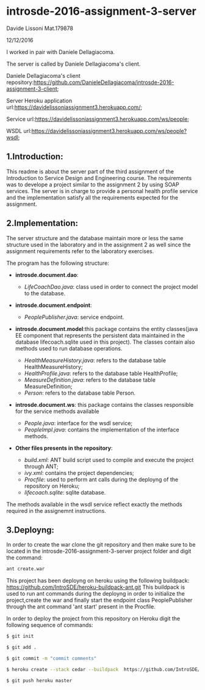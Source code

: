 # introsde-2016-assignment-3-server

Davide Lissoni Mat.179878

12/12/2016

I worked in pair with Daniele Dellagiacoma.

The server is called by Daniele Dellagiacoma's client.

Daniele Dellagiacoma's client repository:https://github.com/DanieleDellagiacoma/introsde-2016-assignment-3-client;

Server Heroku application url:https://davidelissoniassignment3.herokuapp.com/;

Service url:https://davidelissoniassignment3.herokuapp.com/ws/people;

WSDL url:https://davidelissoniassignment3.herokuapp.com/ws/people?wsdl;

## 1.Introduction:

This readme is about the server part of the third assignment of the Introduction to Service Design and Engineering
course. The requirements was to develope a project similar to the assignment 2 by using SOAP services.
The server is in charge to provide a personal health profile service and the implementation satisfy all the requirements expected for the assignment.


## 2.Implementation:
The server structure and the database maintain more or less the same structure used in the laboratory and in the assignment 2 as well since the assignment requirements refer to the laboratory exercises.

The program has the following structure:

* **introsde.document.dao**:
  * *LifeCoachDao.java*: class used in order to connect the project model to the database.

* **introsde.document.endpoint**:
  * *PeoplePublisher.java*: service endpoint.
* **introsde.document.model**:this package contains the entity classes(java EE component that represents the persistent data maintained in the database lifecoach.sqlite used in this project). The classes contain also methods used to run database operations.
  * *HealthMeasureHistory.java*: refers to the database table HealthMeasureHistory;
  * *HealthProfile.java*: refers to the database table HealthProfile;
  * *MeasureDefinition.java*: refers to the database table MeasureDefinition;
  * *Person*: refers to the database table Person.

* **introsde.document.ws**: this package contains the classes responsible for the service methods available
  * *People.java*: interface for the wsdl service;
  * *PeopleImpl.java*: contains the implementation of the interface methods.
* **Other files presents in the repository**:
  * *build.xml*: ANT build script used to compile and execute the project through ANT;
  * *ivy.xml*: contains the project dependencies;
  * *Procfile*: used to perform ant calls during the deployng of the repository on Heroku;
  * *lifecoach.sqlite*: sqlite database.
 
The methods available in the wsdl service reflect exactly the methods required in the assignemnt instructions.

## 3.Deployng:

In order to create the war clone the git repository and then make sure to be located in the introsde-2016-assignment-3-server project folder and digit the command: 
```sh
ant create.war
```
This project has been deployng on heroku using the following buildpack: https://github.com/IntroSDE/heroku-buildpack-ant.git
This buildpack is used to run ant commands during the deployng in order to initialize the project,create the war and finally start the endpoint class PeoplePublisher through the ant command 'ant start' present in the Procfile.

In order to deploy the project from this repository on Heroku digit the following sequence of commands:

```sh
$ git init

$ git add .

$ git commit -m "commit comments"

$ heroku create --stack cedar --buildpack  https://github.com/IntroSDE/heroku-buildpack-ant.git

$ git push heroku master
```




   

